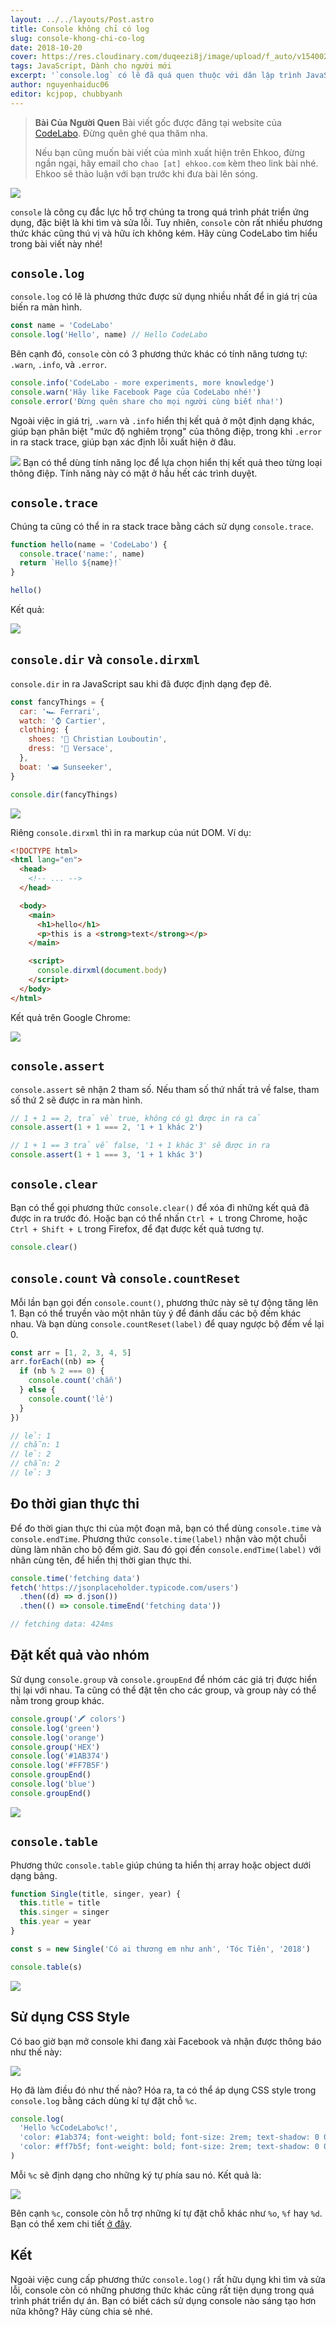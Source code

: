 ```yaml
---
layout: ../../layouts/Post.astro
title: Console không chỉ có log
slug: console-khong-chi-co-log
date: 2018-10-20
cover: https://res.cloudinary.com/duqeezi8j/image/upload/f_auto/v1540024419/ehkoo/Apty4iQ.jpg
tags: JavaScript, Dành cho người mới
excerpt: '`console.log` có lẽ đã quá quen thuộc với dân lập trình JavaScript rồi. Nhưng bạn có biết, `console` còn có những phương thức khác cũng rất hữu ích?'
author: nguyenhaiduc06
editor: kcjpop, chubbyanh
---
```


> **Bài Của Người Quen**
> Bài viết gốc được đăng tại website của [CodeLabo](https://nguyenhaiduc06.github.io/2018/09/14/console-khong-chi-co-phuong-thuc-log/). Đừng quên ghé qua thăm nha.
>
> Nếu bạn cũng muốn bài viết của mình xuất hiện trên Ehkoo, đừng ngần ngại, hãy email cho `chao [at] ehkoo.com` kèm theo link bài nhé. Ehkoo sẽ thảo luận với bạn trước khi đưa bài lên sóng.

![](https://res.cloudinary.com/duqeezi8j/image/upload/f_auto/v1540024312/FqFLDaS.jpg)

`console` là công cụ đắc lực hỗ trợ chúng ta trong quá trình phát triển ứng dụng, đặc biệt là khi tìm và sửa lỗi. Tuy nhiên, `console` còn rất nhiều phương thức khác cũng thú vị và hữu ích không kém. Hãy cùng CodeLabo tìm hiểu trong bài viết này nhé!

## `console.log`

`console.log` có lẽ là phương thức được sử dụng nhiều nhất để in giá trị của biến ra màn hình.

```javascript
const name = 'CodeLabo'
console.log('Hello', name) // Hello CodeLabo
```

Bên cạnh đó, `console` còn có 3 phương thức khác có tính năng tương tự: `.warn`, `.info`, và `.error`.

```javascript
console.info('CodeLabo - more experiments, more knowledge')
console.warn('Hãy like Facebook Page của CodeLabo nhé!')
console.error('Đừng quên share cho mọi người cùng biết nha!')
```

Ngoài việc in giá trị, `.warn` và `.info` hiển thị kết quả ở một định dạng khác, giúp bạn phân biệt "mức độ nghiêm trọng" của thông điệp, trong khi `.error` in ra stack trace, giúp bạn xác định lỗi xuất hiện ở đâu.

![](https://res.cloudinary.com/duqeezi8j/image/upload/f_auto/v1540027894/Peek_2018-10-20_12-30_gztnkd.gif)
Bạn có thể dùng tính năng lọc để lựa chọn hiển thị kết quả theo từng loại thông điệp. Tính năng này có mặt ở hầu hết các trình duyệt.

## `console.trace`

Chúng ta cũng có thể in ra stack trace bằng cách sử dụng `console.trace`.

```javascript
function hello(name = 'CodeLabo') {
  console.trace('name:', name)
  return `Hello ${name}!`
}

hello()
```

Kết quả:

![](https://res.cloudinary.com/duqeezi8j/image/upload/f_auto/bo_1px_solid_rgb:bbbbbb/v1540028454/XORli19_vdnete.jpg)

## `console.dir` và `console.dirxml`

`console.dir` in ra JavaScript sau khi đã được định dạng đẹp đẽ.

```javascript
const fancyThings = {
  car: '🏎️ Ferrari',
  watch: '⌚ Cartier',
  clothing: {
    shoes: '👠 Christian Louboutin',
    dress: '👗 Versace',
  },
  boat: '🛥️ Sunseeker',
}

console.dir(fancyThings)
```

![](https://res.cloudinary.com/duqeezi8j/image/upload/f_auto/bo_1px_solid_rgb:bbbbbb/v1540133144/ehkoo/consoledir_1819adud.jpg)

Riêng `console.dirxml` thì in ra markup của nút DOM. Ví dụ:

```html
<!DOCTYPE html>
<html lang="en">
  <head>
    <!-- ... -->
  </head>

  <body>
    <main>
      <h1>hello</h1>
      <p>this is a <strong>text</strong></p>
    </main>

    <script>
      console.dirxml(document.body)
    </script>
  </body>
</html>
```

Kết quả trên Google Chrome:

![](https://res.cloudinary.com/duqeezi8j/image/upload/f_auto/bo_1px_solid_rgb:bbbbbb/v1540133549/aaa_pivujw.jpg)

## `console.assert`

`console.assert` sẽ nhận 2 tham số. Nếu tham số thứ nhất trả về false, tham số thứ 2 sẽ được in ra màn hình.

```javascript
// 1 + 1 == 2, trả về true, không có gì được in ra cả
console.assert(1 + 1 === 2, '1 + 1 khác 2')

// 1 + 1 == 3 trả về false, '1 + 1 khác 3' sẽ được in ra
console.assert(1 + 1 === 3, '1 + 1 khác 3')
```

## `console.clear`

Bạn có thể gọi phương thức `console.clear()` để xóa đi những kết quả đã được in ra trước đó. Hoặc bạn có thể nhấn `Ctrl + L` trong Chrome, hoặc `Ctrl + Shift + L` trong Firefox, để đạt được kết quả tương tự.

```javascript
console.clear()
```

## `console.count` và `console.countReset`

Mỗi lần bạn gọi đến `console.count()`, phương thức này sẽ tự động tăng lên 1. Bạn có thể truyền vào một nhãn tùy ý để đánh dấu các bộ đếm khác nhau. Và bạn dùng `console.countReset(label)` để quay ngược bộ đếm về lại 0.

```javascript
const arr = [1, 2, 3, 4, 5]
arr.forEach((nb) => {
  if (nb % 2 === 0) {
    console.count('chẵn')
  } else {
    console.count('lẻ')
  }
})

// lẻ: 1
// chẵn: 1
// lẻ: 2
// chẵn: 2
// lẻ: 3
```

## Đo thời gian thực thi

Để đo thời gian thực thi của một đoạn mã, bạn có thể dùng `console.time` và `console.endTime`. Phương thức `console.time(label)` nhận vào một chuỗi dùng làm nhãn cho bộ đếm giờ. Sau đó gọi đến `console.endTime(label)` với nhãn cùng tên, để hiển thị thời gian thực thi.

```javascript
console.time('fetching data')
fetch('https://jsonplaceholder.typicode.com/users')
  .then((d) => d.json())
  .then(() => console.timeEnd('fetching data'))

// fetching data: 424ms
```

## Đặt kết quả vào nhóm

Sử dụng `console.group` và `console.groupEnd` để nhóm các giá trị được hiển thị lại với nhau. Ta cũng có thể đặt tên cho các group, và group này có thể nằm trong group khác.

```javascript
console.group('🖍️ colors')
console.log('green')
console.log('orange')
console.group('HEX')
console.log('#1AB374')
console.log('#FF7B5F')
console.groupEnd()
console.log('blue')
console.groupEnd()
```

![](https://res.cloudinary.com/duqeezi8j/image/upload/f_auto/bo_1px_solid_rgb:bbbbbb/v1540029061/Do5qXsB_gr8q9c.jpg)

## `console.table`

Phương thức `console.table` giúp chúng ta hiển thị array hoặc object dưới dạng bảng.

```javascript
function Single(title, singer, year) {
  this.title = title
  this.singer = singer
  this.year = year
}

const s = new Single('Có ai thương em như anh', 'Tóc Tiên', '2018')

console.table(s)
```

![](https://res.cloudinary.com/duqeezi8j/image/upload/f_auto/bo_1px_solid_rgb:bbbbbb/v1540029213/x19a9s4_mwmtva.jpg)

## Sử dụng CSS Style

Có bao giờ bạn mở console khi đang xài Facebook và nhận được thông báo như thế này:

![](https://res.cloudinary.com/duqeezi8j/image/upload/f_auto/bo_1px_solid_rgb:bbbbbb/v1540029354/6yVWesk_kvrzvv.jpg)

Họ đã làm điều đó như thế nào? Hóa ra, ta có thể áp dụng CSS style trong `console.log` bằng cách dùng kí tự đặt chỗ `%c`.

```javascript
console.log(
  'Hello %cCodeLabo%c!',
  'color: #1ab374; font-weight: bold; font-size: 2rem; text-shadow: 0 0 5px rgba(0,0,0,0.2);',
  'color: #ff7b5f; font-weight: bold; font-size: 2rem; text-shadow: 0 0 5px rgba(0,0,0,0.2);',
)
```

Mỗi `%c` sẽ định dạng cho những ký tự phía sau nó. Kết quả là:

![](https://res.cloudinary.com/duqeezi8j/image/upload/f_auto/bo_1px_solid_rgb:bbbbbb/v1540029449/omGhYJb_oqwo8z.jpg)

Bên cạnh `%c`, console còn hỗ trợ những kí tự đặt chỗ khác như `%o`, `%f` hay `%d`. Bạn có thể xem chi tiết [ở đây](https://developer.mozilla.org/en-US/docs/Web/API/console#Using_string_substitutions).

## Kết

Ngoài việc cung cấp phương thức `console.log()` rất hữu dụng khi tìm và sửa lỗi, console còn có những phương thức khác cũng rất tiện dụng trong quá trình phát triển dự án. Bạn có biết cách sử dụng console nào sáng tạo hơn nữa không? Hãy cùng chia sẻ nhé.
